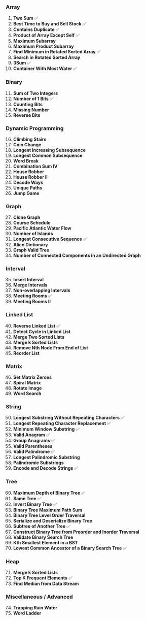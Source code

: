 ### Array
1. **Two Sum** ✅
2. **Best Time to Buy and Sell Stock** ✅
3. **Contains Duplicate** ✅
4. **Product of Array Except Self** ✅
5. **Maximum Subarray**
6. **Maximum Product Subarray**
7. **Find Minimum in Rotated Sorted Array** ✅
8. **Search in Rotated Sorted Array**
9. **3Sum** ✅
10. **Container With Most Water** ✅

### Binary
11. **Sum of Two Integers**
12. **Number of 1 Bits** ✅
13. **Counting Bits**
14. **Missing Number**
15. **Reverse Bits**

### Dynamic Programming
16. **Climbing Stairs**
17. **Coin Change**
18. **Longest Increasing Subsequence**
19. **Longest Common Subsequence**
20. **Word Break**
21. **Combination Sum IV**
22. **House Robber**
23. **House Robber II**
24. **Decode Ways**
25. **Unique Paths**
26. **Jump Game**

### Graph
27. **Clone Graph**
28. **Course Schedule**
29. **Pacific Atlantic Water Flow**
30. **Number of Islands**
31. **Longest Consecutive Sequence** ✅
32. **Alien Dictionary**
33. **Graph Valid Tree**
34. **Number of Connected Components in an Undirected Graph**

### Interval
35. **Insert Interval**
36. **Merge Intervals**
37. **Non-overlapping Intervals**
38. **Meeting Rooms** ✅
39. **Meeting Rooms II**

### Linked List
40. **Reverse Linked List** ✅
41. **Detect Cycle in Linked List**
42. **Merge Two Sorted Lists**
43. **Merge k Sorted Lists**
44. **Remove Nth Node From End of List**
45. **Reorder List**

### Matrix
46. **Set Matrix Zeroes**
47. **Spiral Matrix**
48. **Rotate Image**
49. **Word Search**

### String
50. **Longest Substring Without Repeating Characters** ✅
51. **Longest Repeating Character Replacement** ✅
52. **Minimum Window Substring** ✅
53. **Valid Anagram** ✅
54. **Group Anagrams** ✅
55. **Valid Parentheses**
56. **Valid Palindrome** ✅
57. **Longest Palindromic Substring**
58. **Palindromic Substrings**
59. **Encode and Decode Strings** ✅

### Tree
60. **Maximum Depth of Binary Tree** ✅
61. **Same Tree** ✅
62. **Invert Binary Tree** ✅
63. **Binary Tree Maximum Path Sum**
64. **Binary Tree Level Order Traversal**
65. **Serialize and Deserialize Binary Tree**
66. **Subtree of Another Tree** ✅
67. **Construct Binary Tree from Preorder and Inorder Traversal**
68. **Validate Binary Search Tree**
69. **Kth Smallest Element in a BST**
70. **Lowest Common Ancestor of a Binary Search Tree** ✅

### Heap
71. **Merge k Sorted Lists**
72. **Top K Frequent Elements** ✅
73. **Find Median from Data Stream**

### Miscellaneous / Advanced
74. **Trapping Rain Water**
75. **Word Ladder**
